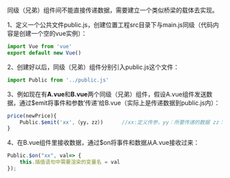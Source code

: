 同级（兄弟）组件间不能直接传递数据，需要建立一个类似桥梁的载体去实现。

1、定义一个公共文件public.js，创建位置工程src目录下与main.js同级（代码内容是创建一个空的vue实例）：

```js
import Vue from 'vue'
export default new Vue()
```

2、创建好以后，同级（兄弟）组件分别引入public.js这个文件：

```js
import Public from '../public.js'
```

3、例如现在有**A.vue**和**B.vue**两个同级（兄弟）组件，假设A.vue组件发送数据，通过$emit将事件和参数’传递’给B.vue（实际上是传递数据到public.js内）：

```js
price(newPrice){
    Public.$emit('xx',（yy，zz）)		//xx:定义传参，yy：所要传递的数据 zz：所要传递的数据
} 
```

4、在B.vue组件里接收数据，通过$on将事件和数据从A.vue接收过来：

```js
Public.$on("xx", val=> {
    this.插值语句中需要渲染的变量名 = val
});
```

